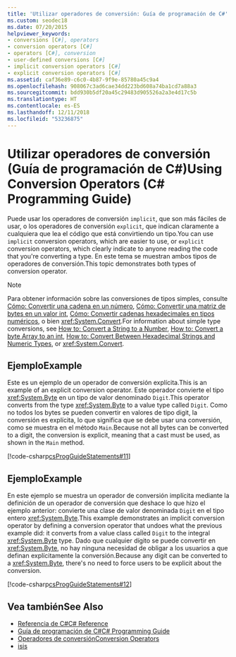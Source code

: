 ```yaml
---
title: 'Utilizar operadores de conversión: Guía de programación de C#'
ms.custom: seodec18
ms.date: 07/20/2015
helpviewer_keywords:
- conversions [C#], operators
- conversion operators [C#]
- operators [C#], conversion
- user-defined conversions [C#]
- implicit conversion operators [C#]
- explicit conversion operators [C#]
ms.assetid: caf36e89-c6c0-4b87-9f9e-85780a45c9a4
ms.openlocfilehash: 908067c3ad6cae34dd223bd608a74ba1cd7a88a3
ms.sourcegitcommit: bdd930b5df20a45c29483d905526a2a3e4d17c5b
ms.translationtype: HT
ms.contentlocale: es-ES
ms.lasthandoff: 12/11/2018
ms.locfileid: "53236875"
---
```

# <a name="using-conversion-operators-c-programming-guide"></a><span data-ttu-id="6df08-102">Utilizar operadores de conversión (Guía de programación de C#)</span><span class="sxs-lookup"><span data-stu-id="6df08-102">Using Conversion Operators (C# Programming Guide)</span></span>
<span data-ttu-id="6df08-103">Puede usar los operadores de conversión `implicit`, que son más fáciles de usar, o los operadores de conversión `explicit`, que indican claramente a cualquiera que lea el código que está convirtiendo un tipo.</span><span class="sxs-lookup"><span data-stu-id="6df08-103">You can use `implicit` conversion operators, which are easier to use, or `explicit` conversion operators, which clearly indicate to anyone reading the code that you're converting a type.</span></span> <span data-ttu-id="6df08-104">En este tema se muestran ambos tipos de operadores de conversión.</span><span class="sxs-lookup"><span data-stu-id="6df08-104">This topic demonstrates both types of conversion operator.</span></span>  
  
> [!NOTE]
>  <span data-ttu-id="6df08-105">Para obtener información sobre las conversiones de tipos simples, consulte [Cómo: Convertir una cadena en un número](../../../csharp/programming-guide/types/how-to-convert-a-string-to-a-number.md), [Cómo: Convertir una matriz de bytes en un valor int](../../../csharp/programming-guide/types/how-to-convert-a-byte-array-to-an-int.md), [Cómo: Convertir cadenas hexadecimales en tipos numéricos](../../../csharp/programming-guide/types/how-to-convert-between-hexadecimal-strings-and-numeric-types.md), o bien <xref:System.Convert>.</span><span class="sxs-lookup"><span data-stu-id="6df08-105">For information about simple type conversions, see [How to: Convert a String to a Number](../../../csharp/programming-guide/types/how-to-convert-a-string-to-a-number.md), [How to: Convert a byte Array to an int](../../../csharp/programming-guide/types/how-to-convert-a-byte-array-to-an-int.md), [How to: Convert Between Hexadecimal Strings and Numeric Types](../../../csharp/programming-guide/types/how-to-convert-between-hexadecimal-strings-and-numeric-types.md), or <xref:System.Convert>.</span></span>  
  
## <a name="example"></a><span data-ttu-id="6df08-106">Ejemplo</span><span class="sxs-lookup"><span data-stu-id="6df08-106">Example</span></span>  
 <span data-ttu-id="6df08-107">Este es un ejemplo de un operador de conversión explícita.</span><span class="sxs-lookup"><span data-stu-id="6df08-107">This is an example of an explicit conversion operator.</span></span> <span data-ttu-id="6df08-108">Este operador convierte el tipo <xref:System.Byte> en un tipo de valor denominado `Digit`.</span><span class="sxs-lookup"><span data-stu-id="6df08-108">This operator converts from the type <xref:System.Byte> to a value type called `Digit`.</span></span> <span data-ttu-id="6df08-109">Como no todos los bytes se pueden convertir en valores de tipo digit, la conversión es explícita, lo que significa que se debe usar una conversión, como se muestra en el método `Main`.</span><span class="sxs-lookup"><span data-stu-id="6df08-109">Because not all bytes can be converted to a digit, the conversion is explicit, meaning that a cast must be used, as shown in the `Main` method.</span></span>  
  
 [!code-csharp[csProgGuideStatements#11](../../../csharp/programming-guide/classes-and-structs/codesnippet/CSharp/using-conversion-operators_1.cs)]  
  
## <a name="example"></a><span data-ttu-id="6df08-110">Ejemplo</span><span class="sxs-lookup"><span data-stu-id="6df08-110">Example</span></span>  
 <span data-ttu-id="6df08-111">En este ejemplo se muestra un operador de conversión implícita mediante la definición de un operador de conversión que deshace lo que hizo el ejemplo anterior: convierte una clase de valor denominada `Digit` en el tipo entero <xref:System.Byte>.</span><span class="sxs-lookup"><span data-stu-id="6df08-111">This example demonstrates an implicit conversion operator by defining a conversion operator that undoes what the previous example did: it converts from a value class called `Digit` to the integral <xref:System.Byte> type.</span></span> <span data-ttu-id="6df08-112">Dado que cualquier dígito se puede convertir en <xref:System.Byte>, no hay ninguna necesidad de obligar a los usuarios a que definan explícitamente la conversión.</span><span class="sxs-lookup"><span data-stu-id="6df08-112">Because any digit can be converted to a <xref:System.Byte>, there's no need to force users to be explicit about the conversion.</span></span>  
  
 [!code-csharp[csProgGuideStatements#12](../../../csharp/programming-guide/classes-and-structs/codesnippet/CSharp/using-conversion-operators_2.cs)]  
  
## <a name="see-also"></a><span data-ttu-id="6df08-113">Vea también</span><span class="sxs-lookup"><span data-stu-id="6df08-113">See Also</span></span>

- [<span data-ttu-id="6df08-114">Referencia de C#</span><span class="sxs-lookup"><span data-stu-id="6df08-114">C# Reference</span></span>](../../../csharp/language-reference/index.md)  
- [<span data-ttu-id="6df08-115">Guía de programación de C#</span><span class="sxs-lookup"><span data-stu-id="6df08-115">C# Programming Guide</span></span>](../../../csharp/programming-guide/index.md)  
- [<span data-ttu-id="6df08-116">Operadores de conversión</span><span class="sxs-lookup"><span data-stu-id="6df08-116">Conversion Operators</span></span>](../../../csharp/programming-guide/statements-expressions-operators/conversion-operators.md)  
- [<span data-ttu-id="6df08-117">is</span><span class="sxs-lookup"><span data-stu-id="6df08-117">is</span></span>](../../../csharp/language-reference/keywords/is.md)

